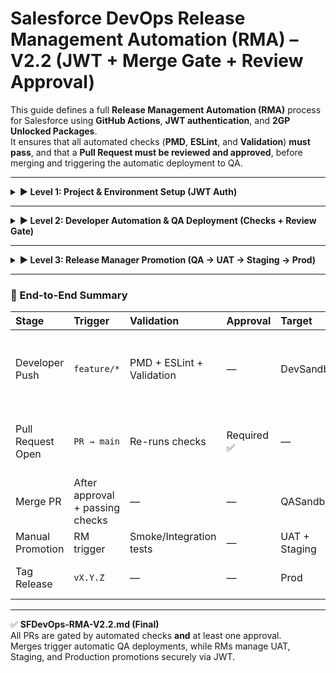 # Salesforce DevOps Release Management Automation (RMA) – V2.2 (JWT + Merge Gate + Review Approval)

This guide defines a full **Release Management Automation (RMA)** process for Salesforce using **GitHub Actions**, **JWT authentication**, and **2GP Unlocked Packages**.  
It ensures that all automated checks (**PMD**, **ESLint**, and **Validation**) **must pass**, and that a **Pull Request must be reviewed and approved**, before merging and triggering the automatic deployment to QA.

---

<details>
<summary><strong>▶ Level 1: Project & Environment Setup (JWT Auth)</strong></summary>

### 🎯 Objective
Set up Salesforce CLI, GitHub, and JWT authentication for multiple environments.  
If JWT isn’t configured yet, see [`SFDevOps-JWT-Setup.md`](SFDevOps-JWT-Setup.md).

---

### 1️⃣ Prerequisites
- [Salesforce CLI](https://developer.salesforce.com/tools/sfdxcli)  
- [Git](https://git-scm.com/downloads)  
- [Node.js 20+](https://nodejs.org/en/download/)  
- [Python 3.x](https://www.python.org/downloads/)  
- [OpenSSL](https://slproweb.com/products/Win32OpenSSL.html) for RSA keys  
- A Connected App + JWT key pair per environment (see JWT guide)

---

### 2️⃣ Authorized Environments (via JWT)
Follow [`SFDevOps-JWT-Setup.md`](SFDevOps-JWT-Setup.md) to create Connected Apps and store the following GitHub Secrets:

| Secret | Description |
|:--|:--|
| `SF_JWT_KEY` | RSA private key |
| `SF_CLIENT_ID_DEV` | Connected App Client ID (Dev) |
| `SF_CLIENT_ID_QA` | Connected App Client ID (QA) |
| `SF_CLIENT_ID_UAT` | Connected App Client ID (UAT) |
| `SF_CLIENT_ID_STAGING` | Connected App Client ID (Staging) |
| `SF_CLIENT_ID_PROD` | Connected App Client ID (Prod) |
| `SF_USERNAME_DEV` | Integration user for Dev |
| `SF_USERNAME_QA` | Integration user for QA |
| … | (repeat for other environments) |

---

### 3️⃣ Create SFDX Project & GitHub Repo
```bash
sf project generate --name MyApp
cd MyApp
git init
git add .
git commit -m "Initial MyApp project setup"
```

Create a new GitHub repo **MyApp**, copy its HTTPS URL, then:
```bash
git remote add origin https://github.com/<your-username>/MyApp.git
git branch -M main
git push -u origin main
```

---

### 4️⃣ Create Unlocked Package
```bash
sf package create --name "MyApp" --path force-app --package-type Unlocked --description "MyApp core package" --target-dev-hub devhub
```
Edit `sfdx-project.json`:
```json
"versionName": "ver 0.1",
"versionNumber": "0.1.0.NEXT"
```

Update some Salesforce Metadata on Dev Org (for example we are adding new field Nick_Name__c on Contact Object):
```bash
mkdir -p force-app/main/default/objects/Contact/fields
touch force-app/main/default/objects/Contact/fields/Nick_Name__c.field-meta.xml
```

```xml
<CustomField xmlns="http://soap.sforce.com/2006/04/metadata">
  <fullName>Nick_Name__c</fullName>
  <label>Nick Name</label>
  <length>80</length>
  <type>Text</type>
</CustomField>
```

Create initial version:
```bash
sf package version create --package "MyApp" --installation-key-bypass --wait 10 --target-dev-hub devhub
```

Push updates to GitHub repo:
```bash
git add .
git commit -m "Package Creation"
git push -u origin main
```

✅ You’re ready for automation.

</details>

---

<details>
<summary><strong>▶ Level 2: Developer Automation & QA Deployment (Checks + Review Gate)</strong></summary>

### 🎯 Objective
Implement an automated **quality-gate and review approval** process:
1. **PMD**, **ESLint**, and **Validation** must pass.  
2. At least one **team member approval** required.  
3. Only then does the **Merge** button become active.  
4. On merge, QA deployment runs automatically.

---

### 1️⃣ Workflow File
Create:  
`.github/workflows/salesforce-rma.yml`
```yaml
name: Salesforce RMA Pipeline

on:
  push:
    branches: [feature/*]
  pull_request:
    branches: [main]
  workflow_dispatch:
```

---

### 2️⃣ Setup Job
```yaml
jobs:
  setup:
    runs-on: ubuntu-latest
    steps:
      - uses: actions/checkout@v4
      - uses: actions/setup-node@v4
        with:
          node-version: 20
      - uses: sfdx-actions/setup-sfdx@v3
        with:
          version: latest
```

---

### 3️⃣ Validation Jobs (PMD + ESLint + Package Validation)
```yaml
  validate:
    runs-on: ubuntu-latest
    needs: setup
    steps:
      - uses: actions/checkout@v4

      - name: Run PMD (Apex)
        run: npx pmd -d force-app/main/default/classes -R pmd-ruleset.xml -f text

      - name: Run ESLint (LWC)
        run: npx eslint force-app/main/default/lwc

      - name: Validate Salesforce Package
        env:
          SF_JWT_KEY: ${{ secrets.SF_JWT_KEY }}
          SF_CLIENT_ID_DEV: ${{ secrets.SF_CLIENT_ID_DEV }}
          SF_USERNAME_DEV: ${{ secrets.SF_USERNAME_DEV }}
        run: |
          echo "$SF_JWT_KEY" > server.key
          sf org login jwt --username $SF_USERNAME_DEV --client-id $SF_CLIENT_ID_DEV --jwt-key-file server.key --alias DevSandbox
          sf package version create --code-coverage --skip-validation false --wait 10
```

If any of these checks fail ❌,  
the workflow fails and the **Merge** button remains disabled.  
Once all pass ✅, the PR becomes mergeable.

---

### 4️⃣ Branch Protection Rules (GitHub Settings)

In your repository:  
**Settings → Branches → Add Rule → Pattern:** `main`

Enable the following options **in this order** for clarity:

1. ✅ **Require a pull request before merging**  
   - Ensures all code changes go through PR review.

2. ✅ **Require status checks to pass before merging**  
   - Blocks merging until all automated checks (PMD, ESLint, Validation) succeed.

3. ✅ **Require approvals → at least 1 approval**  
   - Requires a peer or lead to review and approve before merging.

4. ✅ **Require branches to be up to date before merging**  
   - Forces developers to rebase if main has new commits, avoiding conflicts.

5. ✅ **Include administrators** *(recommended)*  
   - Applies the same protections even to admin users.

Under **Required Status Checks**, select:
- `Run PMD (Apex)`
- `Run ESLint (LWC)`
- `Validate Salesforce Package`

🟢 **Merge button stays disabled until:**
1. All automated checks pass  
2. At least one reviewer approves  
3. The branch is up to date with main

---

### 5️⃣ Auto-Deploy to QA on Merge
```yaml
  deploy_to_qa:
    runs-on: ubuntu-latest
    needs: validate
    if: github.event.pull_request.merged == true
    steps:
      - uses: actions/checkout@v4

      - name: Deploy to QA (on PR merge)
        env:
          SF_JWT_KEY: ${{ secrets.SF_JWT_KEY }}
          SF_CLIENT_ID_QA: ${{ secrets.SF_CLIENT_ID_QA }}
          SF_USERNAME_QA: ${{ secrets.SF_USERNAME_QA }}
        run: |
          echo "$SF_JWT_KEY" > server.key
          sf org login jwt --username $SF_USERNAME_QA --client-id $SF_CLIENT_ID_QA --jwt-key-file server.key --alias QASandbox
          sf project deploy start --target-org QASandbox --source-dir force-app --wait 10
          sf apex run test --target-org QASandbox --wait 10

      - name: Notify Success
        if: success()
        run: echo "✅ QA deployment completed for $GITHUB_REF"

      - name: Notify Failure
        if: failure()
        run: echo "❌ QA deployment failed for $GITHUB_REF"
```

✅ Once the PR is merged after all checks and approvals,  
GitHub automatically triggers QA deployment.

</details>

---

<details>
<summary><strong>▶ Level 3: Release Manager Promotion (QA → UAT → Staging → Prod)</strong></summary>

### 🎯 Objective
Allow the Release Manager (RM) to manually promote validated builds through **UAT**, **Staging**, and **Production** using JWT authentication.

---

### 1️⃣ Manual Promotion Job
```yaml
  promote:
    runs-on: ubuntu-latest
    needs: deploy_to_qa
    if: github.event_name == 'workflow_dispatch'
    steps:
      - uses: actions/checkout@v4

      - name: Deploy to UAT
        env:
          SF_JWT_KEY: ${{ secrets.SF_JWT_KEY }}
          SF_CLIENT_ID_UAT: ${{ secrets.SF_CLIENT_ID_UAT }}
          SF_USERNAME_UAT: ${{ secrets.SF_USERNAME_UAT }}
        run: |
          echo "$SF_JWT_KEY" > server.key
          sf org login jwt --username $SF_USERNAME_UAT --client-id $SF_CLIENT_ID_UAT --jwt-key-file server.key --alias UATSandbox
          sf project deploy start --target-org UATSandbox --source-dir force-app --wait 10

      - name: Deploy to Staging
        env:
          SF_JWT_KEY: ${{ secrets.SF_JWT_KEY }}
          SF_CLIENT_ID_STAGING: ${{ secrets.SF_CLIENT_ID_STAGING }}
          SF_USERNAME_STAGING: ${{ secrets.SF_USERNAME_STAGING }}
        run: |
          echo "$SF_JWT_KEY" > server.key
          sf org login jwt --username $SF_USERNAME_STAGING --client-id $SF_CLIENT_ID_STAGING --jwt-key-file server.key --alias StagingSandbox
          sf project deploy start --target-org StagingSandbox --source-dir force-app --wait 10
          sf apex run test --target-org StagingSandbox --wait 10
```

---

✅ For kicking the manual job:

```
Go to your GitHub repo.

> Click the Actions tab.
> On the left sidebar, click Salesforce RMA Pipeline (the name of your workflow).
> Click the “Run workflow” button on the right.
> Optionally pick a branch (usually main).
> Click the green Run workflow button.
```

### 2️⃣ Production Deployment (via Tag)
```yaml
  deploy_to_prod:
    runs-on: ubuntu-latest
    needs: promote
    if: startsWith(github.ref, 'refs/tags/')
    steps:
      - uses: actions/checkout@v4
      - name: Deploy to Production
        env:
          SF_JWT_KEY: ${{ secrets.SF_JWT_KEY }}
          SF_CLIENT_ID_PROD: ${{ secrets.SF_CLIENT_ID_PROD }}
          SF_USERNAME_PROD: ${{ secrets.SF_USERNAME_PROD }}
        run: |
          echo "$SF_JWT_KEY" > server.key
          sf org login jwt --username $SF_USERNAME_PROD --client-id $SF_CLIENT_ID_PROD --jwt-key-file server.key --alias Prod
          sf project deploy start --target-org Prod --source-dir force-app --wait 10
```

---


Push updates to GitHub workflow file to repo:
```bash
git add .github/workflows/salesforce-rma.yml
git commit -m "Add Salesforce RMA CI/CD pipeline workflow"
git push
```

### 3️⃣ To Trigger Promotion or Release
- RM runs manually from **Actions → Salesforce RMA Pipeline → Run workflow**, or  
- Tag a release:
  ```bash
  git tag v1.0.0
  git push origin v1.0.0
  ```

✅ Tag = automatic Production deployment.

</details>

---

### 🧩 End-to-End Summary

| Stage | Trigger | Validation | Approval | Target | Auth | Result |
|:--|:--|:--|:--|:--|:--|:--|
| Developer Push | `feature/*` | PMD + ESLint + Validation | — | DevSandbox | JWT | Fail → merge blocked / Pass → ready for PR |
| Pull Request Open | `PR → main` | Re-runs checks | Required ✅ | — | — | Merge locked until checks + approval |
| Merge PR | After approval + passing checks | — | — | QASandbox | JWT | Auto-deploy to QA |
| Manual Promotion | RM trigger | Smoke/Integration tests | — | UAT + Staging | JWT | Controlled rollout |
| Tag Release | `vX.Y.Z` | — | — | Prod | JWT | Auto Production deploy |

---

✅ **SFDevOps-RMA-V2.2.md (Final)**  
All PRs are gated by automated checks **and** at least one approval.  
Merges trigger automatic QA deployments, while RMs manage UAT, Staging, and Production promotions securely via JWT.
